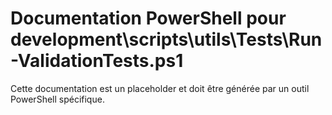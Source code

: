 # Documentation PowerShell pour development\scripts\utils\Tests\Run-ValidationTests.ps1

Cette documentation est un placeholder et doit être générée par un outil PowerShell spécifique.
